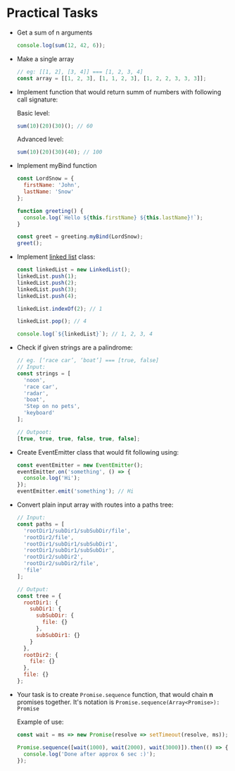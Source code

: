 # Practical Tasks

- Get a sum of n arguments

  ```javascript
  console.log(sum(12, 42, 6));
  ```

- Make a single array

  ```javascript
  // eg: [[1, 2], [3, 4]] === [1, 2, 3, 4]
  const array = [[1, 2, 3], [1, 1, 2, 3], [1, 2, 2, 3, 3, 3]];
  ```

- Implement function that would return summ of numbers with following call signature:

  Basic level:

  ```javascript
  sum(10)(20)(30)(); // 60
  ```

  Advanced level:

  ```javascript
  sum(10)(20)(30)(40); // 100
  ```

- Implement myBind function

  ```javascript
  const LordSnow = {
    firstName: 'John',
    lastName: 'Snow'
  };

  function greeting() {
    console.log(`Hello ${this.firstName} ${this.lastName}!`);
  }

  const greet = greeting.myBind(LordSnow);
  greet();
  ```

- Implement [linked list](https://en.wikipedia.org/wiki/Linked_list) class:

  ```javascript
  const linkedList = new LinkedList();
  linkedList.push(1);
  linkedList.push(2);
  linkedList.push(3);
  linkedList.push(4);

  linkedList.indexOf(2); // 1

  linkedList.pop(); // 4

  console.log(`${linkedList}`); // 1, 2, 3, 4
  ```

- Check if given strings are a palindrome:

  ```javascript
  // eg. [‘race car’, ‘boat’] === [true, false]
  // Input:
  const strings = [
    'noon',
    'race car',
    'radar',
    'boat',
    'Step on no pets',
    'keyboard'
  ];

  // Outpoot:
  [true, true, true, false, true, false];
  ```

- Create EventEmitter class that would fit following using:

  ```javascript
  const eventEmitter = new EventEmitter();
  eventEmitter.on('something', () => {
    console.log('Hi');
  });
  eventEmitter.emit('something'); // Hi
  ```

- Convert plain input array with routes into a paths tree:

  ```javascript
  // Input:
  const paths = [
    'rootDir1/subDir1/subSubDir/file',
    'rootDir2/file',
    'rootDir1/subDir1/subSubDir1',
    'rootDir1/subDir1/subSubDir',
    'rootDir2/subDir2',
    'rootDir2/subDir2/file',
    'file'
  ];

  // Output:
  const tree = {
    rootDir1: {
      subDir1: {
        subSubDir: {
          file: {}
        },
        subSubDir1: {}
      }
    },
    rootDir2: {
      file: {}
    },
    file: {}
  };
  ```

- Your task is to create `Promise.sequence` function, that would chain **n** promises together. It's notation is `Promise.sequence(Array<Promise>): Promise`

  Example of use:

  ```javascript
  const wait = ms => new Promise(resolve => setTimeout(resolve, ms));

  Promise.sequence([wait(1000), wait(2000), wait(3000)]).then(() => {
    console.log('Done after approx 6 sec :)');
  });
  ```

